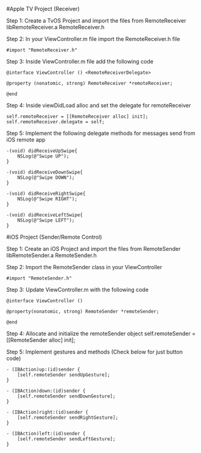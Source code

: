 #Apple TV Project (Receiver)

Step 1: Create a TvOS Project and import the files from RemoteReceiver
    libRemoteReceiver.a
    RemoteReceiver.h

Step 2: In your ViewController.m file import the RemoteReceiver.h file

    #import "RemoteReceiver.h"

Step 3: Inside ViewController.m file add the following code 

    @interface ViewController () <RemoteReceiverDelegate>

    @property (nonatomic, strong) RemoteReceiver *remoteReceiver;

    @end

Step 4: Inside viewDidLoad alloc and set the delegate for remoteReceiver

    self.remoteReceiver = [[RemoteReceiver alloc] init];
    self.remoteReceiver.delegate = self;


Step 5: Implement the following delegate methods for messages send from iOS remote app

    -(void) didReceiveUpSwipe{
        NSLog(@"Swipe UP");
    }

    -(void) didReceiveDownSwipe{
        NSLog(@"Swipe DOWN");
    }

    -(void) didReceiveRightSwipe{
        NSLog(@"Swipe RIGHT");
    }

    -(void) didReceiveLeftSwipe{
        NSLog(@"Swipe LEFT");
    }

#iOS Project (Sender/Remote Control)

Step 1: Create an iOS Project and import the files from RemoteSender
    libRemoteSender.a
    RemoteSender.h

Step 2: Import the RemoteSender class in your ViewController

    #import "RemoteSender.h"

Step 3: Update ViewController.m with the following code

    @interface ViewController ()

    @property(nonatomic, strong) RemoteSender *remoteSender;

    @end

Step 4: Allocate and initialize the remoteSender object
    self.remoteSender = [[RemoteSender alloc] init];

Step 5: Implement gestures and methods (Check below for just button code)

    - (IBAction)up:(id)sender {
        [self.remoteSender sendUpGesture];
    }

    - (IBAction)down:(id)sender {
        [self.remoteSender sendDownGesture];
    }

    - (IBAction)right:(id)sender {
        [self.remoteSender sendRightGesture];
    }

    - (IBAction)left:(id)sender {
        [self.remoteSender sendLeftGesture];
    }
